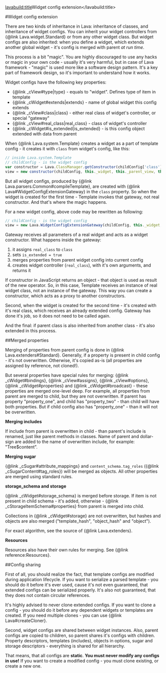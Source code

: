 <lavabuild:title>Widget config extension</lavabuild:title>

#Widget config extension

There are two kinds of inheritance in Lava: inheritance of classes, and inheritance of widget configs.
You can inherit your widget controllers from {@link Lava.widget.Standard} or from any other widget class.
But widget configs are also inherited: when you define a widget, which extends another global widget -
it's config is merged with parent <i>at run time</i>.

This process is a bit "magic". 
You are highly discouraged to use any hacks or magic in your own code - usually it's very harmful,
but in case of Lava framework - "magic" is used more like a software design pattern.
It's a key part of framework design, so it's important to understand how it works.

Widget configs have the following key properties:

- {@link _cView#type|type} - equals to <str>"widget"</str>. Defines type of item in template
- {@link _cWidget#extends|extends} - name of global widget this config extends
- {@link _cView#class|class} - either real class of widget's controller, or special "gateway"
- {@link _cView#real_class|real_class} - class of widget's controller
- {@link _cWidget#is_extended|is_extended} - is this config object extended with data from parent

When {@link Lava.system.Template} creates a widget as a part of template config - 
it creates it with `class` from widget's config, like this:

```javascript
// inside Lava.system.Template
// childConfig - is the widget config
var constructor = Lava.ClassManager.getConstructor(childConfig['class'], 'Lava.view');
view = new constructor(childConfig, this._widget, this._parent_view, this, properties);
```
But all widget configs, produced by {@link Lava.parsers.Common#compileTemplate}, are created with 
{@link Lava#WidgetConfigExtensionGateway} in the `class` property. 
So when the widget is created for the first time - Template invokes that gateway, not real constructor.
And that's where the magic happens.

For a new widget config, above code may be rewritten as following:

```javascript
// childConfig - is the widget config
view = new Lava.WidgetConfigExtensionGateway(childConfig, this._widget, this._parent_view, this, properties);
```

Gateway receives all parameters of a real widget and acts as a widget constructor.
What happens inside the gateway:
1. it assigns `real_class` to `class`
2. sets `is_extended = true`
3. merges properties from parent widget config into current config
4. creates widget controller (`real_class`), with it's own arguments, and returns it

If constructor in JavaScript returns an object - that object is used as result of the <kw>new</kw> operator.
So, in this case, Template receives an instance of real widget class, not an instance of the gateway.
This way you can create a constructor, which acts as a proxy to another constructors.

Second, when the widget is created for the second time - it's created with it's real class, 
which receives an already extended config. Gateway has done it's job, so it does not need to be called again.

And the final: if parent class is also inherited from another class - it's also extended in this process.

##Merged properties

Merging of properties from parent config is done in {@link Lava.extenders#Standard}. 
Generally, if a property is present in child config - it's not overwritten. Otherwise, it's copied as-is
(all properties are assigned by reference, not cloned!).

But several properties have special rules for merging:
{@link _cWidget#bindings}, {@link _cView#assigns}, {@link _cView#options}, {@link _cWidget#properties} and {@link _cWidget#broadcast} -
these properties are merged one-level deep. For example, all properties from parent are merged to child, but they are not overwritten.
If parent has property <str>"property_one"</str>, and child has <str>"property_two"</str> - than child will have both properties.
But if child config also has <str>"property_one"</str> - than it will not be overwritten.

<b>Merging includes</b>

If include from parent is overwritten in child - than parent's include is renamed, just like parent methods in classes.
Name of parent and dollar-sign are added to the name of overwritten include, for example: "Tree$content".

<b>Merging sugar</b>

{@link _cSugar#attribute_mappings} and `content_schema.tag_roles` ({@link _cSugarContent#tag_roles}) will be merged 
as objects. All other properties are merged using standard rules.

<b>storage_schema and storage</b>

{@link _cWidget#storage_schema} is merged before storage. If item is not present in child schema - it's added, 
otherwise - {@link _cStorageItemSchema#properties} from parent is merged into child.

Collections in {@link _cWidget#storage} are not overwritten, but hashes and objects are also merged
(<str>"template_hash"</str>, <str>"object_hash"</str> and <str>"object"</str>).

For exact algorithm, see the source of {@link Lava.extenders}.

<b>Resources</b>

Resources also have their own rules for merging. See {@link reference:Resources}.

##Config sharing

First of all, you should realize the fact, that template configs are modified during application lifecycle. 
If you want to serialize a parsed template - you should do it before it's ever used, 
cause it's not even guaranteed, that extended configs can be serialized properly.
It's also not guaranteed, that they does not contain circular references.

It's highly advised to never clone extended configs. If you want to clone a config - 
you should do it before any dependent widgets or templates are created. 
If you need multiple clones - you can use {@link Lava#createCloner}.

Second, widget configs are shared between widget instances. Also, parent configs are copied to children,
so parent shares it's configs with children. Property descriptors, templates (includes), objects in options, 
sugar and storage descriptors - everything is shared for all hierarchy.

That means, that all configs are <b>static</b>. <b>You must never modify any configs in use!</b>
If you want to create a modified config - you must clone existing, or create a new one.

